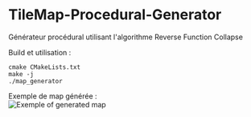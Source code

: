 # TileMap-Procedural-Generator

Générateur procédural utilisant l'algorithme Reverse Function Collapse

Build et utilisation : 
```
cmake CMakeLists.txt
make -j
./map_generator
```
Exemple de map générée :\
![Exemple of generated map](https://cdn.discordapp.com/attachments/269153802358226944/1194776424045871185/image.png?ex=65b19541&is=659f2041&hm=93fd8e1e230f1e46d9534130c5b80fe6fa0ca66d4ed9148f3fe0f94ccf61f22a&)

